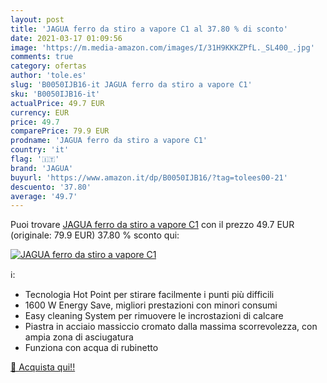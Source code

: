 ```yaml
---
layout: post
title: 'JAGUA ferro da stiro a vapore C1 al 37.80 % di sconto'
date: 2021-03-17 01:09:56
image: 'https://m.media-amazon.com/images/I/31H9KKKZPfL._SL400_.jpg'
comments: true
category: ofertas
author: 'tole.es'
slug: 'B0050IJB16-it JAGUA ferro da stiro a vapore C1'
sku: 'B0050IJB16-it'
actualPrice: 49.7 EUR
currency: EUR
price: 49.7
comparePrice: 79.9 EUR
prodname: 'JAGUA ferro da stiro a vapore C1'
country: 'it'
flag: '🇮🇹'
brand: 'JAGUA'
buyurl: 'https://www.amazon.it/dp/B0050IJB16/?tag=tolees00-21'
descuento: '37.80'
average: '49.7'
---
```


Puoi trovare [JAGUA ferro da stiro a vapore C1](https://www.amazon.it/dp/B0050IJB16/?tag=tolees00-21) con il prezzo 49.7 EUR (originale: 79.9 EUR) 37.80 % sconto qui:

[![JAGUA ferro da stiro a vapore C1](https://m.media-amazon.com/images/I/31H9KKKZPfL._SL400_.jpg)](https://www.amazon.it/dp/B0050IJB16/?tag=tolees00-21)

ℹ️:

- Tecnologia Hot Point per stirare facilmente i punti più difficili
- 1600 W Energy Save, migliori prestazioni con minori consumi
- Easy cleaning System per rimuovere le incrostazioni di calcare
- Piastra in acciaio massiccio cromato dalla massima scorrevolezza, con ampia zona di asciugatura
- Funziona con acqua di rubinetto

[🛒 Acquista qui!!](https://www.amazon.it/dp/B0050IJB16/?tag=tolees00-21)
